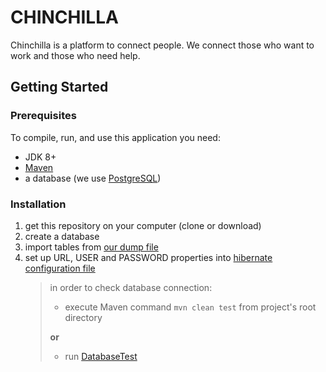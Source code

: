 # CHINCHILLA
Chinchilla is a platform to connect people.
We connect those who want to work and those who need help.

## Getting Started
### Prerequisites
To compile, run, and use this application you need:
- JDK 8+
- [Maven](https://maven.apache.org/)
- a database (we use [PostgreSQL](https://www.postgresql.org/))

### Installation
1. get this repository on your computer (clone or download)
1. create a database
1. import tables from [our dump file](db/tables.sql)
1. set up URL, USER and PASSWORD properties into [hibernate configuration file](src/main/resources/hibernate.cfg.xml)
   > in order to check database connection:
   > - execute Maven command `mvn clean test` from project's root directory
   > 
   > **or**
   > - run [DatabaseTest](src/test/java/nz/students/forsdi/chinchilla/DatabaseTest.java)
